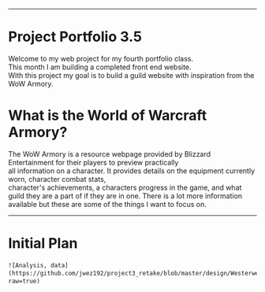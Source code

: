 -------------------------------------------------------------------------------------------------------------------
# Project Portfolio 3.5
Welcome to my web project for my fourth portfolio class.                                                           
This month I am building a completed front end website.                                                            
With this project my goal is to build a guild website with inspiration from the WoW Armory.                        
                                                                                                                   
# What is the World of Warcraft Armory?                                                                            
The WoW Armory is a resource webpage provided by Blizzard Entertainment for their players to preview practically   
all information on a character. It provides details on the equipment currently worn, character combat stats,       
character's achievements, a characters progress in the game, and what guild they are a part of if they are in one. 
There is a lot more information available but these are some of the things I want to focus on.                     


-------------------------------------------------------------------------------------------------------------------

# Initial Plan

    ![Analysis, data](https://github.com/jwez192/project3_retake/blob/master/design/Westerwelle_Jay_detailedWireframes.png?raw=true)


